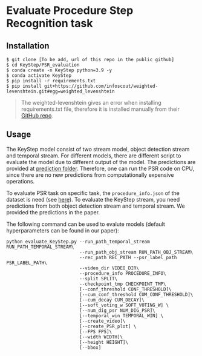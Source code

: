 # Evaluate Procedure Step Recognition task

## Installation 

```
$ git clone [To be add, url of this repo in the public github]
$ cd KeyStep/PSR_evaluation
$ conda create -n KeyStep python=3.9 -y
$ conda activate KeyStep
$ pip install -r requirements.txt
$ pip install git+https://github.com/infoscout/weighted-levenshtein.git#egg=weighted_levenshtein
```
> The weighted-levenshtein gives an error when installing requirements.txt file, therefore it is installed manually from their [GitHub repo](https://github.com/infoscout/weighted-levenshtein).

## Usage
The KeyStep model consist of two stream model, object detection stream and temporal stream. For different models, there are different script to evaluate the model due to different output of the model. The predictions are provided at [prediction folder](./predictions/). Therefore, one can run the PSR code on CPU, since there are no new predictions from computationally expensive operations.

To evaluate PSR task on specific task, the `procedure_info.json` of the dataset is need (see [here](./utils/procedure_info_IndustReal.json)). To evaluate the KeyStep stream, you need predictions from both object detection stream and temporal stream. We provided the predictions in the paper. 

The following command can be used to evalute models (default hyperparameters can be found in our paper):
```
python evaluate_KeyStep.py --run_path_temporal_stream RUN_PATH_TEMPORAL_STREAM\
                           --run_path_obj_stream RUN_PATH_OBJ_STREAM\
                           --rec_path REC_PATH --psr_label_path PSR_LABEL_PATH\
                           --video_dir VIDEO_DIR\
                           --procedure_info PROCEDURE_INFO\
                           --split SPLIT\
                           --checkpoint_tmp CHECKPOINT_TMP\
                           [--conf_threshold CONF_THRESHOLD]\
                           [--cum_conf_threshold CUM_CONF_THRESHOLD]\
                           [--cum_decay CUM_DECAY]\
                           [--soft_voting_w SOFT_VOTING_W] \
                           [--num_dig_psr NUM_DIG_PSR]\
                           [--temporal_win TEMPORAL_WIN] \
                           [--create_video]\
                           [--create_PSR_plot] \
                           [--FPS FPS]\
                           [--width WIDTH]\
                           [--height HEIGHT]\
                           [--bbox]

```


